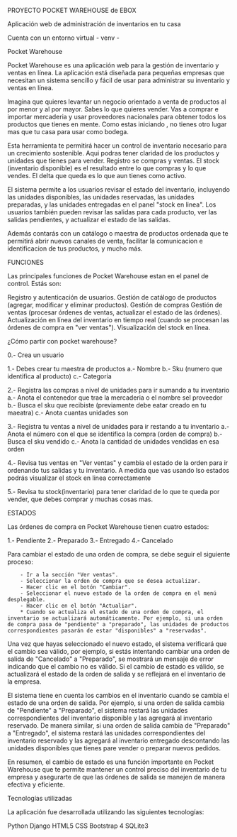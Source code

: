 PROYECTO POCKET WAREHOUSE de EBOX

Aplicación web de administración de inventarios en tu casa

Cuenta con un entorno virtual - venv -

Pocket Warehouse

Pocket Warehouse es una aplicación web para la gestión de inventario y ventas en línea. La aplicación está diseñada para pequeñas empresas que necesitan un sistema sencillo y fácil de usar para administrar su inventario y ventas en línea.

Imagina que quieres levantar un negocio orientado a venta de productos al por menor y al por mayor.
Sabes lo que quieres vender. Vas a comprar e importar mercaderia y usar proveedores nacionales para obtener
todos los productos que tienes en mente. Como estas iniciando , no tienes otro lugar mas que tu casa para usar como bodega.

Esta herramienta te permitirá hacer un control de inventario necesario para un crecimiento sostenible.
Aqui podras tener claridad de los productos y unidades que tienes para vender. Registro se compras y ventas.
El stock (inventario disponible) es el resultado entre lo que compras y lo que vendes. El delta que queda es lo que aun tienes como activo.

El sistema permite a los usuarios revisar el estado del inventario, incluyendo las unidades disponibles, las unidades reservadas, las unidades preparadas, y las unidades entregadas en el panel "stock en linea". Los usuarios también pueden revisar las salidas para cada producto, ver las salidas pendientes, y actualizar el estado de las salidas.

Además contarás con un catálogo o maestra de productos ordenada que te permitirá abrir nuevos canales de venta, facilitar la comunicacion e identificacion de tus productos, y mucho más.

FUNCIONES

Las principales funciones de Pocket Warehouse estan en el panel de control. Estás son:

Registro y autenticación de usuarios.
Gestión de catálogo de productos (agregar, modificar y eliminar productos).
Gestión de compras
Gestión de ventas (procesar órdenes de ventas, actualizar el estado de las órdenes).
Actualización en línea del inventario en tiempo real (cuando se procesan las órdenes de compra en "ver ventas").
Visualización del stock en línea.

¿Cómo partir con pocket warehouse?

0.- Crea un usuario

1.- Debes crear tu maestra de productos 
    a.- Nombre
    b.- Sku (numero que identifica al producto)
    c.- Categoria 

2.- Registra las compras a nivel de unidades para ir sumando a tu inventario
    a.- Anota el contenedor que trae la mercaderia o el nombre sel proveedor
    b.- Busca el sku que recibiste (previamente debe eatar creado en tu maeatra)
    c.- Anota cuantas unidades son

3.- Registra tu ventas a nivel de unidades para ir restando a tu inventario 
    a.- Anota el número con el que se identifica la compra (orden de compra)
    b.- Busca el sku vendido
    c.- Anota la cantidad de unidades vendidas en esa orden

4.- Revisa tus ventas en "Ver ventas" y cambia el estado de la orden para ir ordenando tus salidas y tu inventario. A medida que vas usando lso estados podrás visualizar el stock en linea correctamente

5.- Revisa tu stock(inventario) para tener claridad de lo que te queda por vender, que debes comprar y muchas cosas mas.

ESTADOS

Las órdenes de compra en Pocket Warehouse tienen cuatro estados:

1.- Pendiente
2.- Preparado
3.- Entregado
4.- Cancelado

Para cambiar el estado de una orden de compra, se debe seguir el siguiente proceso:

        - Ir a la sección "Ver ventas".
        - Seleccionar la orden de compra que se desea actualizar.
        - Hacer clic en el botón "Cambiar".
        - Seleccionar el nuevo estado de la orden de compra en el menú desplegable.
        - Hacer clic en el botón "Actualiar".
        * Cuando se actualiza el estado de una orden de compra, el inventario se actualizará automáticamente. Por ejemplo, si una orden de compra pasa de "pendiente" a "preparado", las unidades de productos correspondientes pasarán de estar "disponibles" a "reservadas".

Una vez que hayas seleccionado el nuevo estado, el sistema verificará que el cambio sea válido, por ejemplo, si estás intentando cambiar una orden de salida de "Cancelado" a "Preparado", se mostrará un mensaje de error indicando que el cambio no es válido. Si el cambio de estado es válido, se actualizará el estado de la orden de salida y se reflejará en el inventario de la empresa.

El sistema tiene en cuenta los cambios en el inventario cuando se cambia el estado de una orden de salida. Por ejemplo, si una orden de salida cambia de "Pendiente" a "Preparado", el sistema restará las unidades correspondientes del inventario disponible y las agregará al inventario reservado. De manera similar, si una orden de salida cambia de "Preparado" a "Entregado", el sistema restará las unidades correspondientes del inventario reservado y las agregará al inventario entregado descontando las unidades disponibles que tienes pare vender o preparar nuevos pedidos.

En resumen, el cambio de estado es una función importante en Pocket Warehouse que te permite mantener un control preciso del inventario de tu empresa y asegurarte de que las órdenes de salida se manejen de manera efectiva y eficiente.

 
Tecnologías utilizadas

La aplicación fue desarrollada utilizando las siguientes tecnologías:

Python 
Django
HTML5
CSS
Bootstrap 4
SQLite3

